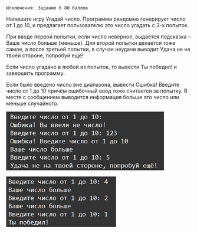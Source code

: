     Исключения: Задание 6 80 баллов
Напишите игру Угадай число. Программа рандомно генерирует число от 1 до 10, и предлагает пользователю это число угадать с 3-х попыток.

При вводе первой попытки, если число неверное, выдаётся подсказка – Ваше число больше (меньше). Для второй попытки делается тоже самое, а после третьей попытки, в случае неудачи выводит Удача не на твоей стороне, попробуй ещё!

Если число угадано в любой из попыток, то вывести Ты победил! и завершить программу.

Если было введено число вне диапазона, вывести Ошибка! Введите число от 1 до 10 причём ошибочный ввод тоже считается за попытку. В месте с сообщением выводится информация больше это число или меньше случайного.

![img.png](img.png)

![img_1.png](img_1.png)
